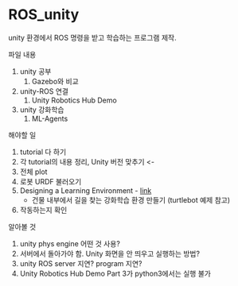# ROS_unity

unity 환경에서 ROS 명령을 받고 학습하는 프로그램 제작.

파일 내용
1. unity 공부
    1. Gazebo와 비교
2. unity-ROS 연결
    1. Unity Robotics Hub Demo
3. unity 강화학습
    1. ML-Agents

해야할 일
1. tutorial 다 하기
2. 각 tutorial의 내용 정리, Unity 버전 맞추기 <-
3. 전체 plot
4. 로봇 URDF 불러오기
5. Designing a Learning Environment - [link](https://github.com/Unity-Technologies/ml-agents/blob/release_17_docs/docs/Learning-Environment-Design.md)
    - 건물 내부에서 길을 찾는 강화학습 환경 만들기 (turtlebot 예제 참고) 
6. 작동하는지 확인

알아볼 것
1. unity phys engine 어떤 것 사용?
2. 서버에서 돌아가야 함. Unity 화면을 안 띄우고 실행하는 방법?
3. unity ROS server 지연? program 지연?
4. Unity Robotics Hub Demo Part 3가 python3에서는 실행 불가
